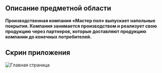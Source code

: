﻿## Описание предметной области
<strong>Производственная компания «Мастер пол» выпускает напольные
покрытия. Компания занимается производством и реализует свою продукцию
через партнеров, которые доставляют продукцию компании до конечных
потребителей.</strong>

## Скрин приложения
![Главная страница](https://i.imgur.com/GOPC5Nc.png)
